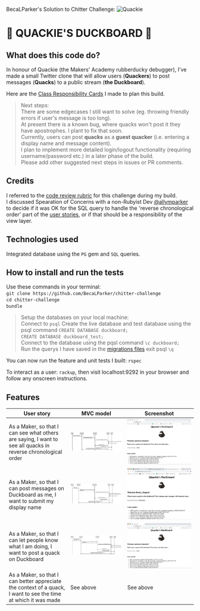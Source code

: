 BecaLParker's Solution to Chitter Challenge: ![Quackie](https://slack-imgs.com/?c=1&o1=gu&url=https%3A%2F%2Femoji.slack-edge.com%2FT03ALA7H4%2Frubberducking%2F1e5dc51b1afe3651.png)

:speech_balloon: QUACKIE'S DUCKBOARD :speech_balloon: 
============================================================================


What does this code do?
-----------------------
In honour of Quackie (the Makers' Academy rubberducky debugger), I've made a small Twitter clone that will allow users (**Quackers**) to post messages (**Quacks**) to a public stream (**the Duckboard**).

Here are the [Class Responsibility Cards](https://docs.google.com/spreadsheets/d/11LzZXDbAgK_YshhwBttdjJfsn3WNQv_rbeffG_7G9rg/edit?usp=sharing) I made to plan this build.

>Next steps:  
>There are some edgecases I still want to solve (eg. throwing friendly errors if user's message is too long).   
>At present there is a known bug, where quacks won't post it they have apostrophes. I plant to fix that soon.   
>Currently, users can post **quacks** as a **guest quacker** (i.e. entering a display name and message content).    
>I plan to implement more detailed login/logout functionality (requiring username/password etc.) in a later phase of the build.  
>Please add other suggested next steps in issues or PR comments.  

Credits
-------
I referred to the [code review rubric](https://github.com/makersacademy/chitter-challenge/blob/master/docs/review.md) for this challenge during my build.   
I discussed Spearation of Concerns with a non-Rubyist Dev [@allymparker](https://github.com/allymparker) to decide if it was OK for the SQL query to handle the 'reverse chronological order' part of the [user stories](https://github.com/BecaLParker/chitter-challenge#features), or if that should be a responsibility of the view layer.

Technologies used
-----------------
Integrated database using the `PG` gem and `SQL` queries.

How to install and run the tests
--------------------------------
Use these commands in your terminal:  
`git clone https://github.com/BecaLParker/chitter-challenge`  
`cd chitter-challenge`  
`bundle`  

> Setup the databases on your local machine:  
> Connect to `psql`
> Create the live database and test database using the psql command `CREATE DATABASE duckboard;`  
> `CREATE DATABASE duckboard_test;`  
> Connect to the database using the pqsl command `\c duckboard;`  
> Run the querys I have saved in the [migrations files](https://github.com/BecaLParker/chitter-challenge/tree/main/db/migrations) 
> exit psql `\q`

You can now run the feature and unit tests I built: `rspec`

To interact as a user:
`rackup`, then visit localhost:9292 in your browser and follow any onscreen instructions.  

Features
-------
User story | MVC model | Screenshot
--- | ---------------------------------------------------- | --- | 
As a Maker, so that I can see what others are saying, I want to see all quacks in reverse chronological order | ![see all messages MVC](./see_all_quacks_MVC.svg) |![screenshot](./see_all_quacks_screenshot.png)
As a Maker, so that I can post messages on Duckboard as me, I want to submit my display name| ![user has a display name MVC](./has_display_name_MVC.svg)|![screenshot](./compose_quack%20screenshot.png)
As a Maker, so that I can let people know what I am doing, I want to post a quack on Duckboard | ![post a message MVC](./post_a_quack_MVC.svg)|![screenshot](./new_quack_posted_screenshot.png)
As a Maker, so that I can better appreciate the context of a quack, I want to see the time at which it was made |See above| See above



